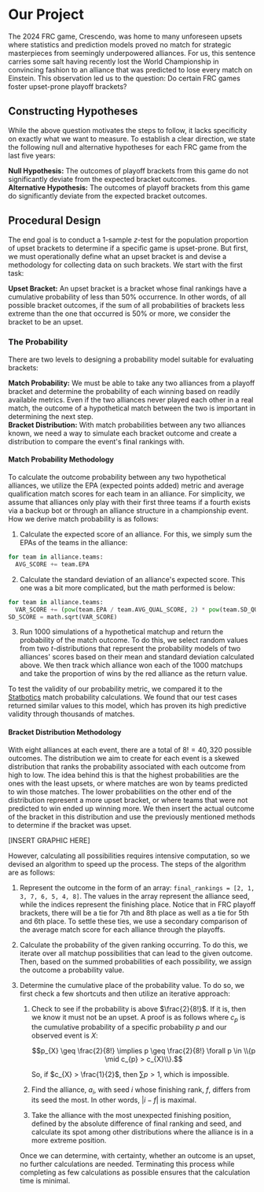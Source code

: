 # Our Project
The 2024 FRC game, Crescendo, was home to many unforeseen upsets where statistics and prediction models proved no match for strategic masterpieces from seemingly underpowered alliances. For us, this sentence carries some salt having recently lost the World Championship in convincing fashion to an alliance that was predicted to lose every match on Einstein. This observation led us to the question: Do certain FRC games foster upset-prone playoff brackets?

## Constructing Hypotheses
While the above question motivates the steps to follow, it lacks specificity on exactly what we want to measure. To establish a clear direction, we state the following null and alternative hypotheses for each FRC game from the last five years:

**Null Hypothesis:** The outcomes of playoff brackets from this game do not significantly deviate from the expected bracket outcomes. <br/>
**Alternative Hypothesis:** The outcomes of playoff brackets from this game do significantly deviate from the expected bracket outcomes.

## Procedural Design
The end goal is to conduct a 1-sample $z$-test for the population proportion of upset brackets to determine if a specific game is upset-prone. But first, we must operationally define what an upset bracket is and devise a methodology for collecting data on such brackets. We start with the first task:

**Upset Bracket:** An upset bracket is a bracket whose final rankings have a cumulative probability of less than 50% occurrence. In other words, of all possible bracket outcomes, if the sum of all probabilities of brackets less extreme than the one that occurred is 50% or more, we consider the bracket to be an upset.

### The Probability

There are two levels to designing a probability model suitable for evaluating brackets:

**Match Probability:** We must be able to take any two alliances from a playoff bracket and determine the probability of each winning based on readily available metrics. Even if the two alliances never played each other in a real match, the outcome of a hypothetical match between the two is important in determining the next step. <br/>
**Bracket Distribution:** With match probabilities between any two alliances known, we need a way to simulate each bracket outcome and create a distribution to compare the event's final rankings with.

#### Match Probability Methodology
To calculate the outcome probability between any two hypothetical alliances, we utilize the EPA (expected points added) metric and average qualification match scores for each team in an alliance. For simplicity, we assume that alliances only play with their first three teams if a fourth exists via a backup bot or through an alliance structure in a championship event. How we derive match probability is as follows:
1. Calculate the expected score of an alliance. For this, we simply sum the EPAs of the teams in the alliance:
```python
for team in alliance.teams:
  AVG_SCORE += team.EPA
```
2. Calculate the standard deviation of an alliance's expected score. This one was a bit more complicated, but the math performed is below:
```python
for team in alliance.teams:
  VAR_SCORE += (pow(team.EPA / team.AVG_QUAL_SCORE, 2) * pow(team.SD_QUAL_SCORE, 2) / (NUM_QUAL_MATCHES - 1))
SD_SCORE = math.sqrt(VAR_SCORE)
```
3. Run 1000 simulations of a hypothetical matchup and return the probability of the match outcome. To do this, we select random values from two $t$-distributions that represent the probability models of two alliances' scores based on their mean and standard deviation calculated above. We then track which alliance won each of the 1000 matchups and take the proportion of wins by the red alliance as the return value.

To test the validity of our probability metric, we compared it to the [Statbotics](statbotics.io) match probability calculations. We found that our test cases returned similar values to this model, which has proven its high predictive validity through thousands of matches.

#### Bracket Distribution Methodology
With eight alliances at each event, there are a total of $8! = 40,320$ possible outcomes. The distribution we aim to create for each event is a skewed distribution that ranks the probability associated with each outcome from high to low. The idea behind this is that the highest probabilities are the ones with the least upsets, or where matches are won by teams predicted to win those matches. The lower probabilities on the other end of the distribution represent a more upset bracket, or where teams that were not predicted to win ended up winning more. We then insert the actual outcome of the bracket in this distribution and use the previously mentioned methods to determine if the bracket was upset.

[INSERT GRAPHIC HERE]

However, calculating all possibilities requires intensive computation, so we devised an algorithm to speed up the process. The steps of the algorithm are as follows:
1. Represent the outcome in the form of an array: `final_rankings = [2, 1, 3, 7, 6, 5, 4, 8]`. The values in the array represent the alliance seed, while the indices represent the finishing place. Notice that in FRC playoff brackets, there will be a tie for 7th and 8th place as well as a tie for 5th and 6th place. To settle these ties, we use a secondary comparison of the average match score for each alliance through the playoffs.
2. Calculate the probability of the given ranking occurring. To do this, we iterate over all matchup possibilities that can lead to the given outcome. Then, based on the summed probabilities of each possibility, we assign the outcome a probability value.
3. Determine the cumulative place of the probability value. To do so, we first check a few shortcuts and then utilize an iterative approach:
   1. Check to see if the probability is above $\frac{2}{8!}$. If it is, then we know it must not be an upset. A proof is as follows where $c_{p}$ is the cumulative probability of a specific probability $p$ and our observed event is $X$:
  
      $$p_{X} \geq \frac{2}{8!} \implies p \geq \frac{2}{8!} \forall p \in \\{p \mid c_{p} > c_{X}\\}.$$

      So, if $c_{X} > \frac{1}{2}$, then $\sum p > 1$, which is impossible.

   3. Find the alliance, $a_{i}$, with seed $i$ whose finishing rank, $f$, differs from its seed the most. In other words, $\left|i - f\right|$ is maximal.
   4. Take the alliance with the most unexpected finishing position, defined by the absolute difference of final ranking and seed, and calculate its spot among other distributions where the alliance is in a more extreme position.
   
   Once we can determine, with certainty, whether an outcome is an upset, no further calculations are needed. Terminating this process while completing as few calculations as possible ensures that the calculation time is minimal.
